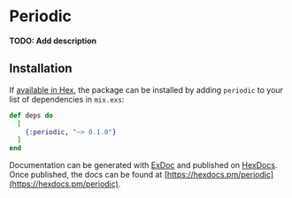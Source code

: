 # Periodic

**TODO: Add description**

## Installation

If [available in Hex](https://hex.pm/docs/publish), the package can be installed
by adding `periodic` to your list of dependencies in `mix.exs`:

```elixir
def deps do
  [
    {:periodic, "~> 0.1.0"}
  ]
end
```

Documentation can be generated with [ExDoc](https://github.com/elixir-lang/ex_doc)
and published on [HexDocs](https://hexdocs.pm). Once published, the docs can
be found at [https://hexdocs.pm/periodic](https://hexdocs.pm/periodic).

